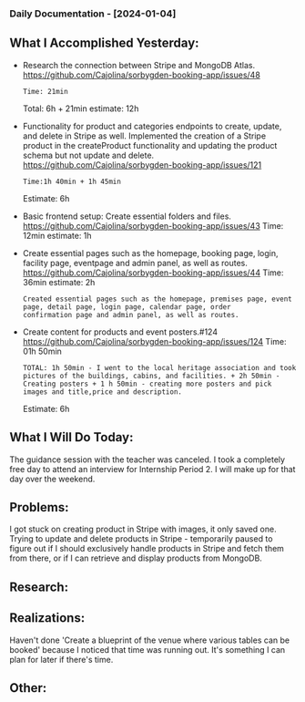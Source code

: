 ### Daily Documentation - [2024-01-04]

## What I Accomplished Yesterday:

- Research the connection between Stripe and MongoDB Atlas. https://github.com/Cajolina/sorbygden-booking-app/issues/48

      Time: 21min

  Total: 6h + 21min
  estimate: 12h

- Functionality for product and categories endpoints to create, update, and delete in Stripe as well.
  Implemented the creation of a Stripe product in the createProduct functionality and updating the product schema but not update and delete. https://github.com/Cajolina/sorbygden-booking-app/issues/121

      Time:1h 40min + 1h 45min

  Estimate: 6h

- Basic frontend setup: Create essential folders and files. https://github.com/Cajolina/sorbygden-booking-app/issues/43
  Time: 12min estimate: 1h

- Create essential pages such as the homepage, booking page, login, facility page, eventpage and admin panel, as well as routes. https://github.com/Cajolina/sorbygden-booking-app/issues/44
  Time: 36min estimate: 2h

      Created essential pages such as the homepage, premises page, event page, detail page, login page, calendar page, order
      confirmation page and admin panel, as well as routes.

- Create content for products and event posters.#124 https://github.com/Cajolina/sorbygden-booking-app/issues/124
  Time: 01h 50min

      TOTAL: 1h 50min - I went to the local heritage association and took pictures of the buildings, cabins, and facilities. + 2h 50min - Creating posters + 1 h 50min - creating more posters and pick images and title,price and description.

  Estimate: 6h

## What I Will Do Today:

The guidance session with the teacher was canceled. I took a completely free day to attend an interview for Internship Period 2. I will make up for that day over the weekend.

## Problems:

I got stuck on creating product in Stripe with images, it only saved one.
Trying to update and delete products in Stripe - temporarily paused to figure out if I should exclusively handle products in Stripe and fetch them from there, or if I can retrieve and display products from MongoDB.

## Research:

## Realizations:

Haven't done 'Create a blueprint of the venue where various tables can be booked' because I noticed that time was running out. It's something I can plan for later if there's time.

## Other:
